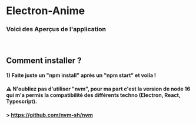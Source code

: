 # Electron-Anime

### Voici des Aperçus de l'application

![]()
![]()
![]()

## Comment installer ?

#### 1) Faite juste un "npm install" après un "npm start" et voila !

#### ⚠️ N'oubliez pas d'utiliser  "nvm", pour ma part c'est la version de node 16 qui m'a permis la compatibilité des différents techno (Electron, React, Typescript).

#### > https://github.com/nvm-sh/nvm
